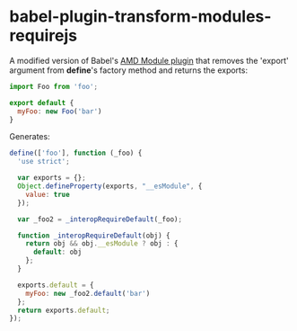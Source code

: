 # babel-plugin-transform-modules-requirejs

A modified version of Babel's [AMD Module plugin](https://github.com/babel/babel/tree/master/packages/babel-plugin-transform-es2015-modules-amd) that removes the 'export' argument from **define**'s factory method and returns the exports:

```javascript
import Foo from 'foo';

export default {
  myFoo: new Foo('bar')
}
```

Generates:

```javascript
define(['foo'], function (_foo) {
  'use strict';

  var exports = {};
  Object.defineProperty(exports, "__esModule", {
    value: true
  });

  var _foo2 = _interopRequireDefault(_foo);

  function _interopRequireDefault(obj) {
    return obj && obj.__esModule ? obj : {
      default: obj
    };
  }

  exports.default = {
    myFoo: new _foo2.default('bar')
  };
  return exports.default;
});
```
